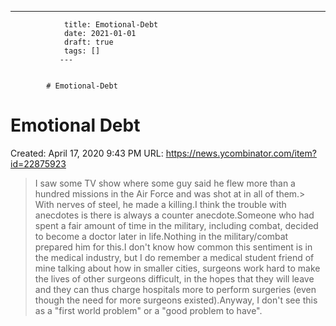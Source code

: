 ---
                title: Emotional-Debt
                date: 2021-01-01    
                draft: true
                tags: []
               ---


            # Emotional-Debt

# Emotional Debt
Created: April 17, 2020 9:43 PM
URL: https://news.ycombinator.com/item?id=22875923
> I saw some TV show where some guy said he flew more than a hundred missions in the Air Force and was shot at in all of them.> With nerves of steel, he made a killing.I think the trouble with anecdotes is there is always a counter anecdote.Someone who had spent a fair amount of time in the military, including combat, decided to become a doctor later in life.Nothing in the military/combat prepared him for this.I don't know how common this sentiment is in the medical industry, but I do remember a medical student friend of mine talking about how in smaller cities, surgeons work hard to make the lives of other surgeons difficult, in the hopes that they will leave and they can thus charge hospitals more to perform surgeries (even though the need for more surgeons existed).Anyway, I don't see this as a "first world problem" or a "good problem to have".